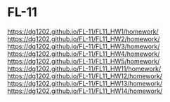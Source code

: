 # FL-11


https://dg1202.github.io/FL-11/FL11_HW1/homework/ <br>
https://dg1202.github.io/FL-11/FL11_HW2/homework/ <br>
https://dg1202.github.io/FL-11/FL11_HW3/homework/ <br>
https://dg1202.github.io/FL-11/FL11_HW4/homework/ <br>
https://dg1202.github.io/FL-11/FL11_HW5/homework/ <br>
https://dg1202.github.io/FL-11/FL11_HW11/homework/ <br>
https://dg1202.github.io/FL-11/FL11_HW12/homework/ <br>
https://dg1202.github.io/FL-11/FL11_HW13/homework/ <br>
https://dg1202.github.io/FL-11/FL11_HW14/homework/ <br>
